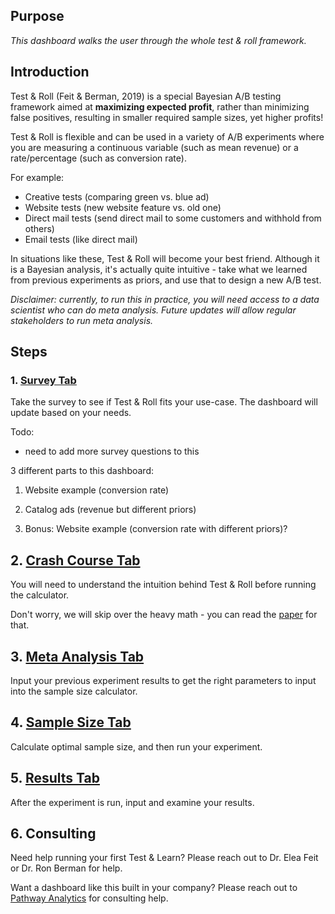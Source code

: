 ## Purpose

*This dashboard walks the user through the whole test & roll framework.*

## Introduction

Test & Roll (Feit & Berman, 2019) is a special Bayesian A/B testing framework aimed at **maximizing expected profit**, rather than minimizing false positives, resulting in smaller required sample sizes, yet higher profits!

Test & Roll is flexible and can be used in a variety of A/B experiments where you are measuring a continuous variable (such as mean revenue) or a rate/percentage (such as conversion rate). 

For example:

* Creative tests (comparing green vs. blue ad)
* Website tests (new website feature vs. old one)
* Direct mail tests (send direct mail to some customers and withhold from others)
* Email tests (like direct mail)

In situations like these, Test & Roll will become your best friend. Although it is a Bayesian analysis, it's actually quite intuitive - take what we learned from previous experiments as priors, and use that to design a new A/B test. 

*Disclaimer: currently, to run this in practice, you will need access to a data scientist who can do meta analysis. Future updates will allow regular stakeholders to run meta analysis.*

## Steps

### 1. <a href="#" onclick="Shiny.setInputValue('nav_click', 'survey_tab', {priority: 'event'}); return false;">Survey Tab</a>

Take the survey to see if Test & Roll fits your use-case. The dashboard will update based on your needs.

Todo:

* need to add more survey questions to this

3 different parts to this dashboard:

1. Website example (conversion rate)
2. Catalog ads (revenue but different priors)

4. Bonus: Website example (conversion rate with different priors)?

## 2. <a href="#" onclick="Shiny.setInputValue('nav_click', 'crash_course_tab', {priority: 'event'}); return false;">Crash Course Tab</a>

You will need to understand the intuition behind Test & Roll before running the calculator.

Don't worry, we will skip over the heavy math - you can read the [paper](https://papers.ssrn.com/sol3/papers.cfm?abstract_id=3274875) for that. 

## 3. <a href="#" onclick="Shiny.setInputValue('nav_click', 'priors_tab', {priority: 'event'}); return false;">Meta Analysis Tab</a>

Input your previous experiment results to get the right parameters to input into the sample size calculator.

## 4. <a href="#" onclick="Shiny.setInputValue('nav_click', 'sample_size_tab', {priority: 'event'}); return false;">Sample Size Tab</a>

Calculate optimal sample size, and then run your experiment.

## 5. <a href="#" onclick="Shiny.setInputValue('nav_click', 'results_tab', {priority: 'event'}); return false;">Results Tab</a>

After the experiment is run, input and examine your results.

## 6. Consulting

Need help running your first Test & Learn? Please reach out to Dr. Elea Feit or Dr. Ron Berman for help.

Want a dashboard like this built in your company? Please reach out to [Pathway Analytics](https://pathwayanalytics.gitbook.io/blog) for consulting help.